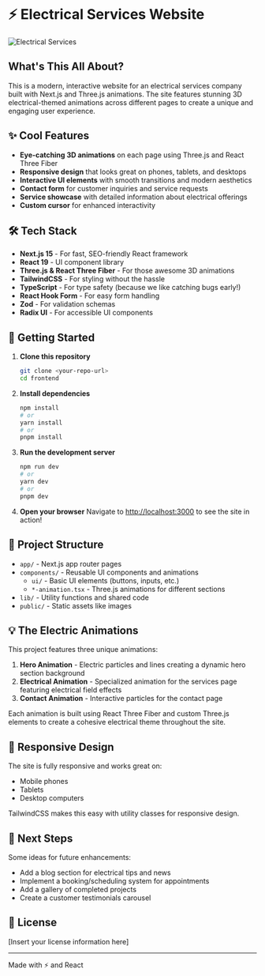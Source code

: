 # ⚡ Electrical Services Website

![Electrical Services](public/elec.png)

## What's This All About?

This is a modern, interactive website for an electrical services company built with Next.js and Three.js animations. The site features stunning 3D electrical-themed animations across different pages to create a unique and engaging user experience.

## ✨ Cool Features

- **Eye-catching 3D animations** on each page using Three.js and React Three Fiber
- **Responsive design** that looks great on phones, tablets, and desktops
- **Interactive UI elements** with smooth transitions and modern aesthetics
- **Contact form** for customer inquiries and service requests
- **Service showcase** with detailed information about electrical offerings
- **Custom cursor** for enhanced interactivity

## 🛠️ Tech Stack

- **Next.js 15** - For fast, SEO-friendly React framework
- **React 19** - UI component library
- **Three.js & React Three Fiber** - For those awesome 3D animations
- **TailwindCSS** - For styling without the hassle
- **TypeScript** - For type safety (because we like catching bugs early!)
- **React Hook Form** - For easy form handling
- **Zod** - For validation schemas
- **Radix UI** - For accessible UI components

## 🚀 Getting Started

1. **Clone this repository**
   ```bash
   git clone <your-repo-url>
   cd frontend
   ```

2. **Install dependencies**
   ```bash
   npm install
   # or
   yarn install
   # or
   pnpm install
   ```

3. **Run the development server**
   ```bash
   npm run dev
   # or
   yarn dev
   # or
   pnpm dev
   ```

4. **Open your browser**
   Navigate to [http://localhost:3000](http://localhost:3000) to see the site in action!

## 📁 Project Structure

- `app/` - Next.js app router pages
- `components/` - Reusable UI components and animations
  - `ui/` - Basic UI elements (buttons, inputs, etc.)
  - `*-animation.tsx` - Three.js animations for different sections
- `lib/` - Utility functions and shared code
- `public/` - Static assets like images

## 💡 The Electric Animations

This project features three unique animations:

1. **Hero Animation** - Electric particles and lines creating a dynamic hero section background
2. **Electrical Animation** - Specialized animation for the services page featuring electrical field effects
3. **Contact Animation** - Interactive particles for the contact page

Each animation is built using React Three Fiber and custom Three.js elements to create a cohesive electrical theme throughout the site.

## 📱 Responsive Design

The site is fully responsive and works great on:
- Mobile phones
- Tablets
- Desktop computers

TailwindCSS makes this easy with utility classes for responsive design.

## 🔄 Next Steps

Some ideas for future enhancements:
- Add a blog section for electrical tips and news
- Implement a booking/scheduling system for appointments
- Add a gallery of completed projects
- Create a customer testimonials carousel

## 📄 License

[Insert your license information here]

---

Made with ⚡ and React
